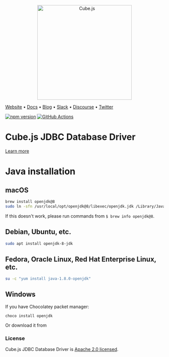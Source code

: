 <p align="center"><a href="https://cube.dev"><img src="https://i.imgur.com/zYHXm4o.png" alt="Cube.js" width="300px"></a></p>

[Website](https://cube.dev) • [Docs](https://cube.dev/docs) • [Blog](https://cube.dev/blog) • [Slack](https://slack.cube.dev) • [Discourse](https://forum.cube.dev/) • [Twitter](https://twitter.com/thecubejs)

[![npm version](https://badge.fury.io/js/%40cubejs-backend%2Fserver.svg)](https://badge.fury.io/js/%40cubejs-backend%2Fserver)
[![GitHub Actions](https://github.com/cube-js/cube.js/workflows/Build/badge.svg)](https://github.com/cube-js/cube.js/actions?query=workflow%3ABuild+branch%3Amaster)

# Cube.js JDBC Database Driver

[Learn more](https://github.com/cube-js/cube.js#getting-started)

# Java installation

## macOS

```sh
brew install openjdk@8
sudo ln -sfn /usr/local/opt/openjdk@8/libexec/openjdk.jdk /Library/Java/JavaVirtualMachines/openjdk-8.jdk
```

If this doesn't work, please run commands from `$ brew info openjdk@8`.

## Debian, Ubuntu, etc.

```sh
sudo apt install openjdk-8-jdk
```

## Fedora, Oracle Linux, Red Hat Enterprise Linux, etc.

```sh
su -c "yum install java-1.8.0-openjdk"
```

## Windows

If you have Chocolatey packet manager:

```
choco install openjdk
```

Or download it from 

### License

Cube.js JDBC Database Driver is [Apache 2.0 licensed](./LICENSE).
